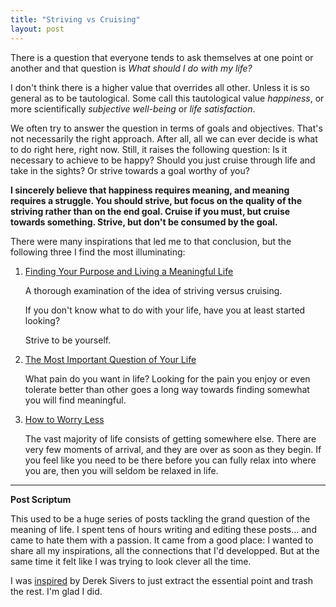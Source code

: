 ```yaml
---
title: "Striving vs Cruising"
layout: post
---
```


There is a question that everyone tends to ask themselves at one point or
another and that question is *What should I do with my life?*

I don't think there is a higher value that overrides all other. Unless it is so
general as to be tautological. Some call this tautological value *happiness*, or
more scientifically *subjective well-being* or *life satisfaction*.

We often try to answer the question in terms of goals and objectives. That's not
necessarily the right approach. After all, all we can ever decide is what to do
right here, right now. Still, it raises the following question: Is it necessary
to achieve to be happy? Should you just cruise through life and take in the
sights? Or strive towards a goal worthy of you?

**I sincerely believe that happiness requires meaning, and meaning requires a
struggle. You should strive, but focus on the quality of the striving rather
than on the end goal. Cruise if you must, but cruise towards something. Strive,
but don't be consumed by the goal.**

There were many inspirations that led me to that conclusion, but the following
three I find the most illuminating:

1. [Finding Your Purpose and Living a Meaningful Life][hunter]
   
   A thorough examination of the idea of striving versus cruising.
   
   If you don't know what to do with your life, have you at least started
   looking?
   
   Strive to be yourself.
   
2. [The Most Important Question of Your Life][manson]

   What pain do you want in life? Looking for the pain you enjoy or even
   tolerate better than other goes a long way towards finding somewhat you will
   find meaningful.

3. [How to Worry Less][raptitude]
   
   The vast majority of life consists of getting somewhere else. There are very
   few moments of arrival, and they are over as soon as they begin. If you feel
   like you need to be there before you can fully relax into where you are, then
   you will seldom be relaxed in life.
   
[hunter]: https://www.fs.blog/2014/05/hunter-s-thompson-to-hume-logan/
[manson]: https://markmanson.net/question
[raptitude]: https://www.raptitude.com/2015/11/worry-less/

---

**Post Scriptum**

This used to be a huge series of posts tackling the grand question of the
meaning of life. I spent tens of hours writing and editing these posts... and
came to hate them with a passion. It came from a good place: I wanted to share
all my inspirations, all the connections that I'd developped. But at the same
time it felt like I was trying to look clever all the time.

I was [inspired] by Derek Sivers to just extract the essential point and trash
the rest. I'm glad I did.

[inspired]: https://sivers.org/7
